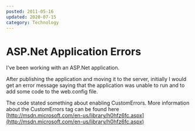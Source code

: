 ```yaml
---
posted: 2011-05-16
updated: 2020-07-15
category: Technology
---
```


# ASP.Net Application Errors

I've been working with an ASP.Net application. 

After publishing the application and moving it to the server, initially I would get an error message saying that the application was unable to run and to add some code to the web.config file. 

The code stated something about enabling CustomErrors.  More information about the CustomErrors tag can be found here 
[http://msdn.microsoft.com/en-us/library/h0hfz6fc.aspx](http://msdn.microsoft.com/en-us/library/h0hfz6fc.aspx)

